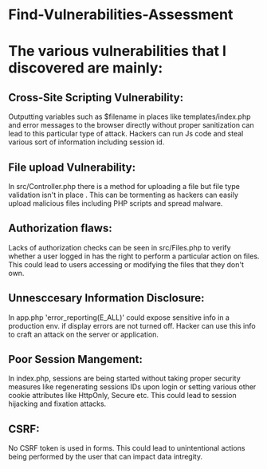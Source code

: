 # Find-Vulnerabilities-Assessment

# The various vulnerabilities that I discovered are mainly:

## Cross-Site Scripting Vulnerability:

Outputting variables such as $filename in places like templates/index.php and error messages to the browser directly without proper sanitization can lead to this particular type of attack. Hackers can run Js code and steal various sort of information including session id.

## File upload Vulnerability: 

In src/Controller.php there is a method for uploading a file but file type validation isn't in place . This can be tormenting as hackers can easily upload malicious files including PHP scripts and spread malware.

## Authorization flaws:

Lacks of authorization checks can be seen in src/Files.php to verify whether a user logged in has the right to perform a particular action on files. This could lead to users accessing or modifying the files that they don't own.
 
## Unnesccesary Information Disclosure:

In app.php 'error_reporting(E_ALL)' could expose sensitive info in a production env. if display errors are not turned off. Hacker can use this info to craft an attack on the server or application.

## Poor Session Mangement:

In index.php, sessions are being started without taking proper security measures like regenerating sessions IDs upon login or setting various other cookie attributes like HttpOnly, Secure etc. This could lead to session hijacking and fixation attacks.

## CSRF:

No CSRF token is used in forms. This could lead to unintentional actions being performed by the user that can impact data intregity.
